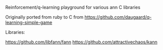Reinforcement/q-learning playground for various ann C libraries

Originally ported from ruby to C from https://github.com/daugaard/q-learning-simple-game

Libraries:

https://github.com/libfann/fann
https://github.com/attractivechaos/kann